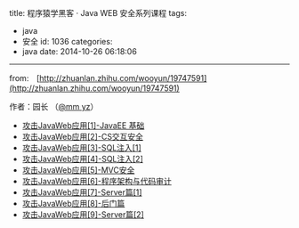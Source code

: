 title: 程序猿学黑客 · Java WEB 安全系列课程
tags:
  - java
  - 安全
id: 1036
categories:
  - java
date: 2014-10-26 06:18:06
---

from:　[http://zhuanlan.zhihu.com/wooyun/19747591](http://zhuanlan.zhihu.com/wooyun/19747591)

作者：园长 （[@mm yz](http://www.zhihu.com/people/ceeb3d0223092e72783c3cb7debe8066 "@mm yz")）

*   [攻击JavaWeb应用[1]-JavaEE 基础](http://drops.wooyun.org/tips/163)
*   [攻击JavaWeb应用[2]-CS交互安全](http://drops.wooyun.org/tips/164)
*   [攻击JavaWeb应用[3]-SQL注入[1]](http://drops.wooyun.org/tips/236)
*   [攻击JavaWeb应用[4]-SQL注入[2]](http://drops.wooyun.org/tips/288)
*   [攻击JavaWeb应用[5]-MVC安全](http://drops.wooyun.org/tips/347)
*   [攻击JavaWeb应用[6]-程序架构与代码审计](http://drops.wooyun.org/tips/429)
*   [攻击JavaWeb应用[7]-Server篇[1]](http://drops.wooyun.org/tips/604)
*   [攻击JavaWeb应用[8]-后门篇](http://drops.wooyun.org/tips/662)
*   [攻击JavaWeb应用[9]-Server篇[2]](http://drops.wooyun.org/papers/869)